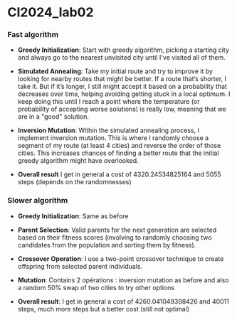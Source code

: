 # CI2024_lab02


### Fast algorithm

- **Greedy Initialization**:
Start with greedy algorithm, picking a starting city and always go to the nearest unvisited city until I've visited all of them.

- **Simulated Annealing**:
Take my initial route and try to improve it by looking for nearby routes that might be better. If a route that’s shorter, I take it. But if it’s longer, I still might accept it based on a probability that decreases over time, helping avoiding getting stuck in a local optimum.
I keep doing this until I reach a point where the temperature (or probability of accepting worse solutions) is really low, meaning that we are in a "good" solution.

- **Inversion Mutation**:
Within the simulated annealing process, I implement inversion mutation. This is where I randomly choose a segment of my route (at least 4 cities) and reverse the order of those cities. This increases chances of finding a better route that the initial greedy algorithm might have overlooked.

- **Overall result**
I get in general a cost of 4320.24534825164 and 5055 steps (depends on the randomnesses)



### Slower algorithm 

- **Greedy Initialization**:
Same as before

- **Parent Selection**:
Valid parents for the next generation are selected based on their fitness scores (involving to randomly choosing two candidates from the population and sorting them by fitness).

- **Crossover Operation**:
I use a two-point crossover technique to create offspring from selected parent individuals.

- **Mutation**:
Contains 2 opérations : inversion mutation as before and also a random 50% swap of two cities to try other options

- **Overall result**:
I get in general a cost of 4260.041049398426 and 40011 steps, much more steps but a better cost (still not optimal)